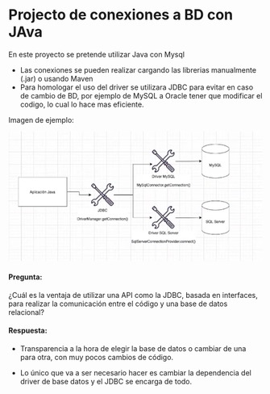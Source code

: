 # Projecto de conexiones a BD con JAva

En este proyecto se pretende utilizar Java con Mysql


* Las conexiones se pueden realizar cargando las librerias manualmente (.jar) o usando Maven
* Para homologar el uso del driver se utilizara JDBC para evitar en caso de cambio de BD, por ejemplo de MySQL a Oracle tener que modificar el codigo, lo cual lo hace mas eficiente.

Imagen de ejemplo:

![digrama conexion app -> bd](./assets//img/Java%20y%20JDBC%20con%20la%20BD%20ejemplo.PNG)


#### Pregunta:

¿Cuál es la ventaja de utilizar una API como la JDBC, basada en interfaces, para realizar la comunicación entre el código y una base de datos relacional?

#### Respuesta:

* Transparencia a la hora de elegir la base de datos o cambiar de una para otra, con muy pocos cambios de código.

* Lo único que va a ser necesario hacer es cambiar la dependencia del driver de base datos y el JDBC se encarga de todo.